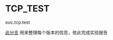 # TCP_TEST
ouc.tcp.test

[此分支](https://github.com/include-nan/TCP_TEST/tree/for_report) 用来整理每个版本的信息，依此完成实验报告